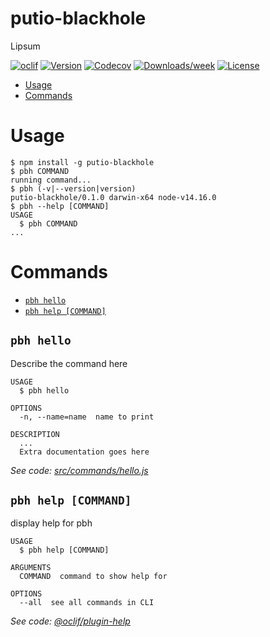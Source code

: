 putio-blackhole
===============

Lipsum

[![oclif](https://img.shields.io/badge/cli-oclif-brightgreen.svg)](https://oclif.io)
[![Version](https://img.shields.io/npm/v/putio-blackhole.svg)](https://npmjs.org/package/putio-blackhole)
[![Codecov](https://codecov.io/gh/ericfledderman/putio-blackhole/branch/master/graph/badge.svg)](https://codecov.io/gh/ericfledderman/putio-blackhole)
[![Downloads/week](https://img.shields.io/npm/dw/putio-blackhole.svg)](https://npmjs.org/package/putio-blackhole)
[![License](https://img.shields.io/npm/l/putio-blackhole.svg)](https://github.com/ericfledderman/putio-blackhole/blob/master/package.json)

<!-- toc -->
* [Usage](#usage)
* [Commands](#commands)
<!-- tocstop -->
# Usage
<!-- usage -->
```sh-session
$ npm install -g putio-blackhole
$ pbh COMMAND
running command...
$ pbh (-v|--version|version)
putio-blackhole/0.1.0 darwin-x64 node-v14.16.0
$ pbh --help [COMMAND]
USAGE
  $ pbh COMMAND
...
```
<!-- usagestop -->
# Commands
<!-- commands -->
* [`pbh hello`](#pbh-hello)
* [`pbh help [COMMAND]`](#pbh-help-command)

## `pbh hello`

Describe the command here

```
USAGE
  $ pbh hello

OPTIONS
  -n, --name=name  name to print

DESCRIPTION
  ...
  Extra documentation goes here
```

_See code: [src/commands/hello.js](https://github.com/ericfledderman/putio-blackhole/blob/v0.1.0/src/commands/hello.js)_

## `pbh help [COMMAND]`

display help for pbh

```
USAGE
  $ pbh help [COMMAND]

ARGUMENTS
  COMMAND  command to show help for

OPTIONS
  --all  see all commands in CLI
```

_See code: [@oclif/plugin-help](https://github.com/oclif/plugin-help/blob/v3.2.2/src/commands/help.ts)_
<!-- commandsstop -->
